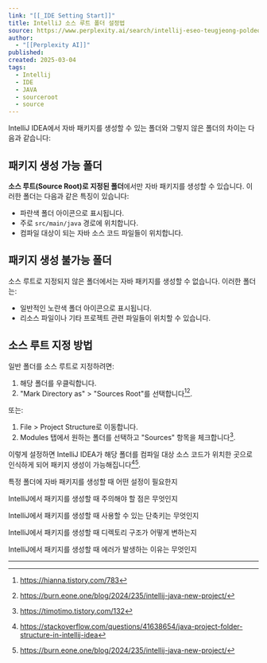 ```yaml
---
link: "[[_IDE Setting Start]]"
title: IntelliJ 소스 루트 폴더 설정법
source: https://www.perplexity.ai/search/intellij-eseo-teugjeong-poldeo-ij5goMA.TVi_TQHF8Hs5JQ
author:
  - "[[Perplexity AI]]"
published: 
created: 2025-03-04
tags:
  - Intellij
  - IDE
  - JAVA
  - sourceroot
  - source
---
```

IntelliJ IDEA에서 자바 패키지를 생성할 수 있는 폴더와 그렇지 않은 폴더의 차이는 다음과 같습니다:

## 패키지 생성 가능 폴더

**소스 루트(Source Root)로 지정된 폴더**에서만 자바 패키지를 생성할 수 있습니다. 이러한 폴더는 다음과 같은 특징이 있습니다:

- 파란색 폴더 아이콘으로 표시됩니다.
- 주로 `src/main/java` 경로에 위치합니다.
- 컴파일 대상이 되는 자바 소스 코드 파일들이 위치합니다.

## 패키지 생성 불가능 폴더

소스 루트로 지정되지 않은 폴더에서는 자바 패키지를 생성할 수 없습니다. 이러한 폴더는:

- 일반적인 노란색 폴더 아이콘으로 표시됩니다.
- 리소스 파일이나 기타 프로젝트 관련 파일들이 위치할 수 있습니다.

## 소스 루트 지정 방법

일반 폴더를 소스 루트로 지정하려면:

1. 해당 폴더를 우클릭합니다.
2. "Mark Directory as" > "Sources Root"를 선택합니다[^2][^5].

또는:

1. File > Project Structure로 이동합니다.
2. Modules 탭에서 원하는 폴더를 선택하고 "Sources" 항목을 체크합니다[^6].

이렇게 설정하면 IntelliJ IDEA가 해당 폴더를 컴파일 대상 소스 코드가 위치한 곳으로 인식하게 되어 패키지 생성이 가능해집니다[^1][^5].

특정 폴더에 자바 패키지를 생성할 때 어떤 설정이 필요한지

IntelliJ에서 패키지를 생성할 때 주의해야 할 점은 무엇인지

IntelliJ에서 패키지를 생성할 때 사용할 수 있는 단축키는 무엇인지

IntelliJ에서 패키지를 생성할 때 디렉토리 구조가 어떻게 변하는지

IntelliJ에서 패키지를 생성할 때 에러가 발생하는 이유는 무엇인지

---

[^1]: https://stackoverflow.com/questions/41638654/java-project-folder-structure-in-intellij-idea

[^2]: https://hianna.tistory.com/783

[^5]: https://burn.eone.one/blog/2024/235/intellij-java-new-project/

[^6]: https://timotimo.tistory.com/132